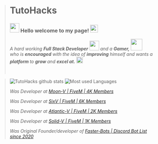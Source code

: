 > # TutoHacks #
>
>### <img src="https://github.com/TheDudeThatCode/TheDudeThatCode/blob/master/Assets/Hi.gif" width="29px"> Hello welcome to my page!&nbsp;<img src="https://github.com/TheDudeThatCode/TheDudeThatCode/blob/master/Assets/Earth.gif" width="24px">
>
><p>
> <em>
>   A hard working <b>Full Stack Developer</b> <img src="https://github.com/TheDudeThatCode/TheDudeThatCode/blob/master/Assets/Developer.gif" width="30px"> and a <b>Gamer,</b>&nbsp;<img src="https://github.com/TheDudeThatCode/TheDudeThatCode/blob/master/Assets/Designer.gif" width="36px"><br>who is <b>encouraged</b>
>   with the idea of <b>improving</b> himself and wants a <b>platform </b> to 
>   <b>grow </b>and 
>    <b>excel at.</b> <img src="https://github.com/TheDudeThatCode/TheDudeThatCode/blob/master/Assets/Medal.gif" width="20px">
>  </em>  
> </p>
>
>
> <br>
>

> 
> 
>![TutoHacks github stats](https://github-readme-stats.vercel.app/api?username=TutoHacks&show_icons=true&hide_border=true)
>![Most used Languages](https://github-readme-stats.vercel.app/api/top-langs/?username=TutoHacks&amp;layout=compact)
>
> 
> <i>Was Developer at <a href="https://discord.gg/moonv" > Moon-V | FiveM | 4K Members </a></i>
>
> <i>Was Developer at <a href="https://discord.gg/sixv" > SixV | FiveM | 6K Members </a></i>
>
> <i>Was Developer at <a href="https://discord.gg/Jauv6MKEeH" > Atlantic-V | FiveM | 2K Members </a></i>
>
> <i>Was Developer at <a href="https://discord.gg/solidv" > Solid-V | FiveM | 1K Members </a></i>
> 
> <i>Was Original Founder/developer of <a href="https://faster-bots.com" > Faster-Bots | Discord Bot List since 2020 </a></i>
